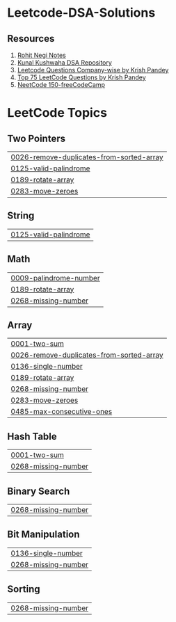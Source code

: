 # Leetcode-DSA-Solutions

## Resources
1. [Rohit Negi Notes](https://drive.google.com/drive/folders/1ja9H56RAZZ-dZ1IkbBgaEh6ue2scWEr4)  
2. [Kunal Kushwaha DSA Repository](https://github.com/kunal-kushwaha/DSA-Bootcamp-Java)  
3. [Leetcode Questions Company-wise by Krish Pandey](https://github.com/krishnadey30/LeetCode-Questions-CompanyWise)  
4. [Top 75 LeetCode Questions by Krish Pandey](https://gist.github.com/krishnadey30/88c4e2f601e96597974c00185e479532)
5. [NeetCode 150-freeCodeCamp](https://youtu.be/T0u5nwSA0w0?si=M3NOV0ZiZhpVauwa)

<!---LeetCode Topics Start-->
# LeetCode Topics
## Two Pointers
|  |
| ------- |
| [0026-remove-duplicates-from-sorted-array](https://github.com/Somie12/Leetcode-DSA-Solutions/tree/master/0026-remove-duplicates-from-sorted-array) |
| [0125-valid-palindrome](https://github.com/Somie12/Leetcode-DSA-Solutions/tree/master/0125-valid-palindrome) |
| [0189-rotate-array](https://github.com/Somie12/Leetcode-DSA-Solutions/tree/master/0189-rotate-array) |
| [0283-move-zeroes](https://github.com/Somie12/Leetcode-DSA-Solutions/tree/master/0283-move-zeroes) |
## String
|  |
| ------- |
| [0125-valid-palindrome](https://github.com/Somie12/Leetcode-DSA-Solutions/tree/master/0125-valid-palindrome) |
## Math
|  |
| ------- |
| [0009-palindrome-number](https://github.com/Somie12/Leetcode-DSA-Solutions/tree/master/0009-palindrome-number) |
| [0189-rotate-array](https://github.com/Somie12/Leetcode-DSA-Solutions/tree/master/0189-rotate-array) |
| [0268-missing-number](https://github.com/Somie12/Leetcode-DSA-Solutions/tree/master/0268-missing-number) |
## Array
|  |
| ------- |
| [0001-two-sum](https://github.com/Somie12/Leetcode-DSA-Solutions/tree/master/0001-two-sum) |
| [0026-remove-duplicates-from-sorted-array](https://github.com/Somie12/Leetcode-DSA-Solutions/tree/master/0026-remove-duplicates-from-sorted-array) |
| [0136-single-number](https://github.com/Somie12/Leetcode-DSA-Solutions/tree/master/0136-single-number) |
| [0189-rotate-array](https://github.com/Somie12/Leetcode-DSA-Solutions/tree/master/0189-rotate-array) |
| [0268-missing-number](https://github.com/Somie12/Leetcode-DSA-Solutions/tree/master/0268-missing-number) |
| [0283-move-zeroes](https://github.com/Somie12/Leetcode-DSA-Solutions/tree/master/0283-move-zeroes) |
| [0485-max-consecutive-ones](https://github.com/Somie12/Leetcode-DSA-Solutions/tree/master/0485-max-consecutive-ones) |
## Hash Table
|  |
| ------- |
| [0001-two-sum](https://github.com/Somie12/Leetcode-DSA-Solutions/tree/master/0001-two-sum) |
| [0268-missing-number](https://github.com/Somie12/Leetcode-DSA-Solutions/tree/master/0268-missing-number) |
## Binary Search
|  |
| ------- |
| [0268-missing-number](https://github.com/Somie12/Leetcode-DSA-Solutions/tree/master/0268-missing-number) |
## Bit Manipulation
|  |
| ------- |
| [0136-single-number](https://github.com/Somie12/Leetcode-DSA-Solutions/tree/master/0136-single-number) |
| [0268-missing-number](https://github.com/Somie12/Leetcode-DSA-Solutions/tree/master/0268-missing-number) |
## Sorting
|  |
| ------- |
| [0268-missing-number](https://github.com/Somie12/Leetcode-DSA-Solutions/tree/master/0268-missing-number) |
<!---LeetCode Topics End-->